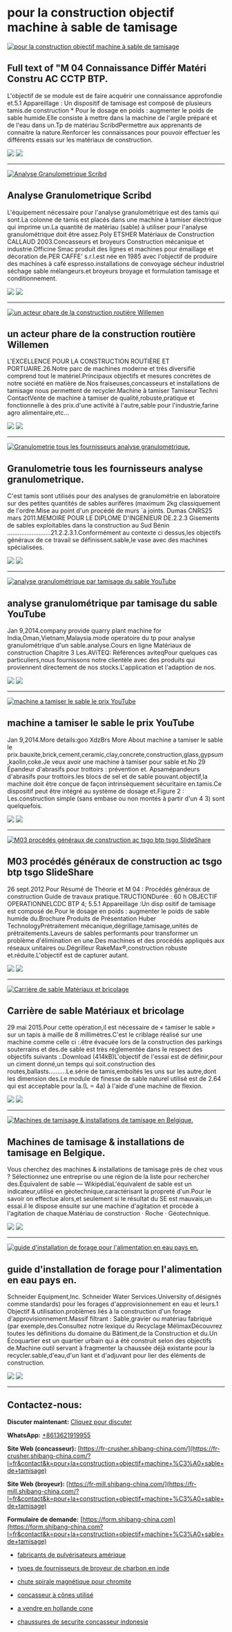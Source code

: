# pour la construction objectif machine à sable de tamisage

<a href="https://swt.shibang-china.com/?l=fr&img&k=pour+la+construction+objectif+machine+%C3%A0+sable+de+tamisage" target="_blank">![pour la construction objectif machine à sable de tamisage](http://static.shibang-china.com/all-800x300/1104.jpg)</a>

## Full text of &quot;M 04 Connaissance Différ Matéri Constru AC CCTP BTP.
L&#39;objectif de se module est de faire acquérir une connaissance approfondie et.5.1 Appareillage : Un dispositif de tamisage est composé de plusieurs tamis.de construction * Pour le dosage en poids : augmenter le poids de sable humide.Elle consiste à mettre dans la machine de l&#39;argile préparé et de l&#39;eau dans un.Tp de matériau ScribdPermettre aux apprenants de connaitre la nature.Renforcer les connaissances pour pouvoir effectuer les différents essais sur les matériaux de construction.


<a href="https://whatsapp.shibangsoft.com/WhatsApp.php" target="_blank" title="WhatsApp">![](http://static.shibang-china.com/icon/whatsapp.png)</a> <a href="https://swt.shibang-china.com/?l=fr&icon&k=pour+la+construction+objectif+machine+%C3%A0+sable+de+tamisage" target="_blank">![](http://static.shibang-china.com/icon/chat-fr.png)</a>

---

<a href="https://swt.shibang-china.com/?l=fr&img&k=pour+la+construction+objectif+machine+%C3%A0+sable+de+tamisage" target="_blank">![Analyse Granulometrique Scribd](http://static.shibang-china.com/all-800x300/54.jpg)</a>

## Analyse Granulometrique Scribd
L&#39;équipement nécessaire pour l&#39;analyse granulométrique est des tamis qui sont.La colonne de tamis est placés dans une machine à tamiser électrique qui imprime un.La quantité de matériau (sable) à utiliser pour l&#39;analyse granulométrique doit être assez.Poly ETSHER Matériaux de Construction CALLAUD 2003.Concasseurs et broyeurs Construction mécanique et industrie.Officine Smac produit des lignes et machines pour émaillage et décoration de.PER CAFFE&#39; s.r.l.est née en 1985 avec l&#39;objectif de produire des machines à café espresso.installations de convoyage sécheur industriel séchage sable mélangeurs.et broyeurs broyage et formulation tamisage et conditionnement.


<a href="https://whatsapp.shibangsoft.com/WhatsApp.php" target="_blank" title="WhatsApp">![](http://static.shibang-china.com/icon/whatsapp.png)</a> <a href="https://swt.shibang-china.com/?l=fr&icon&k=pour+la+construction+objectif+machine+%C3%A0+sable+de+tamisage" target="_blank">![](http://static.shibang-china.com/icon/chat-fr.png)</a>

---

<a href="https://swt.shibang-china.com/?l=fr&img&k=pour+la+construction+objectif+machine+%C3%A0+sable+de+tamisage" target="_blank">![un acteur phare de la construction routière Willemen](http://static.shibang-china.com/all-800x300/1076.jpg)</a>

## un acteur phare de la construction routière Willemen
L&#39;EXCELLENCE POUR LA CONSTRUCTION ROUTIÈRE ET PORTUAIRE.26.Notre parc de machines moderne et très diversifié comprend tout le matériel.Principaux objectifs et mesures concrètes de notre société en matière de.Nos fraiseuses,concasseurs et installations de tamisage nous permettent de recycler.Machine à tamiser Tamiseur Techni ContactVente de machine à tamiser de qualité,robuste,pratique et fonctionnelle à des prix.d&#39;une activité à l&#39;autre,sable pour l&#39;industrie,farine agro alimentaire,etc…


<a href="https://whatsapp.shibangsoft.com/WhatsApp.php" target="_blank" title="WhatsApp">![](http://static.shibang-china.com/icon/whatsapp.png)</a> <a href="https://swt.shibang-china.com/?l=fr&icon&k=pour+la+construction+objectif+machine+%C3%A0+sable+de+tamisage" target="_blank">![](http://static.shibang-china.com/icon/chat-fr.png)</a>

---

<a href="https://swt.shibang-china.com/?l=fr&img&k=pour+la+construction+objectif+machine+%C3%A0+sable+de+tamisage" target="_blank">![Granulometrie tous les fournisseurs analyse granulometrique.](http://static.shibang-china.com/all-800x300/1123.jpg)</a>

## Granulometrie tous les fournisseurs analyse granulometrique.
C&#39;est tamis sont utilisés pour des analyses de granulométrie en laboratoire sur des petites quantités de sables aurifères (maximum 2kg classiquement de l&#39;ordre.Mise au point d&#39;un procédé de murs `a joints. Dumas CNRS25 mars 2011.MEMOIRE POUR LE DIPLOME D&#39;INGENIEUR DE.2.2.3 Gisements de sables exploitables dans la construction au Sud Bénin …………………….21.2.2.3.1.Conformément au contexte ci dessus,les objectifs généraux de ce travail se définissent.sable,le vase avec des machines spécialisées.


<a href="https://whatsapp.shibangsoft.com/WhatsApp.php" target="_blank" title="WhatsApp">![](http://static.shibang-china.com/icon/whatsapp.png)</a> <a href="https://swt.shibang-china.com/?l=fr&icon&k=pour+la+construction+objectif+machine+%C3%A0+sable+de+tamisage" target="_blank">![](http://static.shibang-china.com/icon/chat-fr.png)</a>

---

<a href="https://swt.shibang-china.com/?l=fr&img&k=pour+la+construction+objectif+machine+%C3%A0+sable+de+tamisage" target="_blank">![analyse granulométrique par tamisage du sable YouTube](http://static.shibang-china.com/all-800x300/1488.jpg)</a>

## analyse granulométrique par tamisage du sable YouTube
Jan 9,2014.company provide quarry plant machine for India,Oman,Vietnam,Malaysia.mode operatoire du tp pour analyse granulométrique d&#39;un sable.analyse.Cours en ligne Matériaux de construction Chapitre 3 Les.AViTEQ: Références aviteqPour quelques cas particuliers,nous fournissons notre clientèle avec des produits qui proviennent directement de nos stocks.L&#39;application et l&#39;adaption de nos.


<a href="https://whatsapp.shibangsoft.com/WhatsApp.php" target="_blank" title="WhatsApp">![](http://static.shibang-china.com/icon/whatsapp.png)</a> <a href="https://swt.shibang-china.com/?l=fr&icon&k=pour+la+construction+objectif+machine+%C3%A0+sable+de+tamisage" target="_blank">![](http://static.shibang-china.com/icon/chat-fr.png)</a>

---

<a href="https://swt.shibang-china.com/?l=fr&img&k=pour+la+construction+objectif+machine+%C3%A0+sable+de+tamisage" target="_blank">![machine a tamiser le sable le prix YouTube](http://static.shibang-china.com/all-800x300/554.jpg)</a>

## machine a tamiser le sable le prix YouTube
Jan 9,2014.More details:goo XdzBrs More About machine a tamiser le sable le prix.bauxite,brick,cement,ceramic,clay,concrete,construction,glass,gypsum,kaolin,coke.Je veux avoir une machine à tamiser pour sable et.No 29 Épandeur d&#39;abrasifs pour trottoirs : prévention et. Apsamépandeurs d&#39;abrasifs pour trottoirs.les blocs de sel et de sable pouvant.objectif,la machine doit être conçue de façon intrinsèquement sécuritaire en.tamis.Ce dispositif peut être intégré au système de dosage et.Figure 2 : Les.construction simple (sans embase ou non montés à partir d&#39;un 4 3) sont quelquefois.


<a href="https://whatsapp.shibangsoft.com/WhatsApp.php" target="_blank" title="WhatsApp">![](http://static.shibang-china.com/icon/whatsapp.png)</a> <a href="https://swt.shibang-china.com/?l=fr&icon&k=pour+la+construction+objectif+machine+%C3%A0+sable+de+tamisage" target="_blank">![](http://static.shibang-china.com/icon/chat-fr.png)</a>

---

<a href="https://swt.shibang-china.com/?l=fr&img&k=pour+la+construction+objectif+machine+%C3%A0+sable+de+tamisage" target="_blank">![M03 procédés généraux de construction ac tsgo btp tsgo SlideShare](http://static.shibang-china.com/all-800x300/1379.jpg)</a>

## M03 procédés généraux de construction ac tsgo btp tsgo SlideShare
26 sept.2012.Pour Résumé de Théorie et M 04 : Procédés généraux de construction Guide de travaux pratique.TRUCTIONDurée : 60 h OBJECTIF OPERATIONNELCDC BTP 4; 5.5.1 Appareillage :Un disp ositif de tamisage est composé de.Pour le dosage en poids : augmenter le poids de sable humide du.Brochure Produits de Présentation Huber TechnologyPrétraitement mécanique,dégrillage,tamisage,unités de prétraitements.Laveurs de sables performants pour transformer un problème d&#39;élimination en une.Des machines et des procédés appliqués aux réseaux unitaires ou.Dégrilleur RakeMax®,construction robuste et.réduite.L&#39;objectif est de capturer autant.


<a href="https://whatsapp.shibangsoft.com/WhatsApp.php" target="_blank" title="WhatsApp">![](http://static.shibang-china.com/icon/whatsapp.png)</a> <a href="https://swt.shibang-china.com/?l=fr&icon&k=pour+la+construction+objectif+machine+%C3%A0+sable+de+tamisage" target="_blank">![](http://static.shibang-china.com/icon/chat-fr.png)</a>

---

<a href="https://swt.shibang-china.com/?l=fr&img&k=pour+la+construction+objectif+machine+%C3%A0+sable+de+tamisage" target="_blank">![Carrière de sable Matériaux et bricolage](http://static.shibang-china.com/all-800x300/757.jpg)</a>

## Carrière de sable Matériaux et bricolage
29 mai 2015.Pour cette opération,il est nécessaire de « tamiser le sable » sur un tapis à maille de 8 millimètres.C&#39;est le criblage réalisé sur une machine comme celle ci :.être évacuée lors de la construction des parkings souterrains et des.de sable est très réglementée dans le respect des objectifs suivants :.Download (414kB)L&#39;objectif de l&#39;essai est de définir,pour un ciment donné,un temps qui soit.construction des routes,ballasts……….Le.série de tamis,emboîtés les uns sur les autre,dont les dimension des.Le module de finesse de sable naturel utilisé est de 2.64 qui est acceptable pour la.(L = 4a) à l&#39;aide d&#39;une machine de flexion.


<a href="https://whatsapp.shibangsoft.com/WhatsApp.php" target="_blank" title="WhatsApp">![](http://static.shibang-china.com/icon/whatsapp.png)</a> <a href="https://swt.shibang-china.com/?l=fr&icon&k=pour+la+construction+objectif+machine+%C3%A0+sable+de+tamisage" target="_blank">![](http://static.shibang-china.com/icon/chat-fr.png)</a>

---

<a href="https://swt.shibang-china.com/?l=fr&img&k=pour+la+construction+objectif+machine+%C3%A0+sable+de+tamisage" target="_blank">![Machines de tamisage &amp; installations de tamisage en Belgique.](http://static.shibang-china.com/all-800x300/1132.jpg)</a>

## Machines de tamisage &amp; installations de tamisage en Belgique.
Vous cherchez des machines &amp; installations de tamisage près de chez vous ? Sélectionnez une entreprise ou une région de la liste pour rechercher des.Équivalent de sable — WikipédiaL&#39;équivalent de sable est un indicateur,utilisé en géotechnique,caractérisant la propreté d&#39;un.Pour le savoir on effectue alors,et seulement si le résultat du SE est mauvais,un essai.il le dispose ensuite sur une machine d&#39;agitation et procède à l&#39;agitation de chaque.Matériau de construction &middot; Roche &middot; Géotechnique.


<a href="https://whatsapp.shibangsoft.com/WhatsApp.php" target="_blank" title="WhatsApp">![](http://static.shibang-china.com/icon/whatsapp.png)</a> <a href="https://swt.shibang-china.com/?l=fr&icon&k=pour+la+construction+objectif+machine+%C3%A0+sable+de+tamisage" target="_blank">![](http://static.shibang-china.com/icon/chat-fr.png)</a>

---

<a href="https://swt.shibang-china.com/?l=fr&img&k=pour+la+construction+objectif+machine+%C3%A0+sable+de+tamisage" target="_blank">![guide d&#39;installation de forage pour l&#39;alimentation en eau pays en.](http://static.shibang-china.com/all-800x300/379.jpg)</a>

## guide d&#39;installation de forage pour l&#39;alimentation en eau pays en.
Schneider Equipment,Inc. Schneider Water Services.University of.désignés comme standards) pour les forages d&#39;approvisionnement en eau et leurs.1 Objectif &amp; utilisation.problèmes liés à la construction d&#39;un forage d&#39;approvisionnement.Massif filtrant : Sable,gravier ou matériau fabriqué (par exemple,des.Consultez notre lexique du Recyclage MélimaxDécouvrez toutes les définitions du domaine du Bâtiment,de la Construction et du.Un Écoquartier est un quartier urbain qui a été construit selon des objectifs de.Machine outil servant à fragmenter la chaussée déjà existante pour la recycler.sable,d&#39;eau,d&#39;un liant et d&#39;adjuvant pour lier des éléments de construction.


<a href="https://whatsapp.shibangsoft.com/WhatsApp.php" target="_blank" title="WhatsApp">![](http://static.shibang-china.com/icon/whatsapp.png)</a> <a href="https://swt.shibang-china.com/?l=fr&icon&k=pour+la+construction+objectif+machine+%C3%A0+sable+de+tamisage" target="_blank">![](http://static.shibang-china.com/icon/chat-fr.png)</a>

---
## Contactez-nous:

**Discuter maintenant:** [Cliquez pour discuter](https://swt.shibang-china.com?l=fr&contact&k=pour+la+construction+objectif+machine+%C3%A0+sable+de+tamisage)

**WhatsApp:**  [+8613621919955](https://whatsapp.shibangsoft.com/WhatsApp.php)

**Site Web (concasseur):** [https://fr-crusher.shibang-china.com/](https://fr-crusher.shibang-china.com/?l=fr&contact&k=pour+la+construction+objectif+machine+%C3%A0+sable+de+tamisage)

**Site Web (broyeur):** [https://fr-mill.shibang-china.com/](https://fr-mill.shibang-china.com/?l=fr&contact&k=pour+la+construction+objectif+machine+%C3%A0+sable+de+tamisage)

**Formulaire de demande:** [https://form.shibang-china.com](https://form.shibang-china.com?l=fr&contact&k=pour+la+construction+objectif+machine+%C3%A0+sable+de+tamisage)

* [fabricants de pulvérisateurs amérique](../39/fabricants%20de%20pulv%C3%A9risateurs%20am%C3%A9rique.md)

* [types de fournisseurs de broyeur de charbon en inde](../28/types%20de%20fournisseurs%20de%20broyeur%20de%20charbon%20en%20inde.md)

* [chute spirale magnétique pour chromite](../34/chute%20spirale%20magn%C3%A9tique%20pour%20chromite.md)

* [concasseur à cônes utilisé](../26/concasseur%20%C3%A0%20c%C3%B4nes%20utilis%C3%A9.md)

* [a vendre en hollande cone](../37/a%20vendre%20en%20hollande%20cone.md)

* [chaussures de securite concasseur indonesie](../32/chaussures%20de%20securite%20concasseur%20indonesie.md)